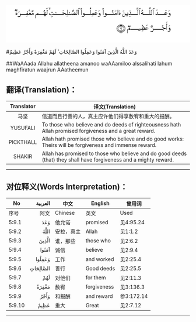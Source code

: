 ![005:009](images/005_009.gif)

#وَعَدَ اللَّهُ الَّذِينَ آمَنُوا وَعَمِلُوا الصَّالِحَاتِ ۙ لَهُمْ مَغْفِرَةٌ وَأَجْرٌ عَظِيمٌ 

##WaAAada Allahu allatheena amanoo waAAamiloo alssalihati lahum maghfiratun waajrun AAatheemun 

## 翻译(Translation)：

| Translator | 译文(Translation)                                            |
| :--------: | ------------------------------------------------------------ |
|    马坚    | 信道而且行善的人，真主应许他们得享赦宥和重大的报酬。         |
|  YUSUFALI  | To those who believe and do deeds of righteousness hath Allah promised forgiveness and a great reward. |
| PICKTHALL  | Allah hath promised those who believe and do good works: Theirs will be forgiveness and immense reward. |
|   SHAKIR   | Allah has promised to those who believe and do good deeds (that) they shall have forgiveness and a mighty reward. |

---

## 对位释义(Words Interpretation)：

| No   | العربية | 中文    | English | 曾用词 |
| ---- | ------: | ------- | ------- | ------ |
| 序号 |    阿文 | Chinese | 英文    | Used   |
| 5:9.1  | وَعَدَ      | 他允诺     | promised    | 见4:95.24  |
| 5:9.2  | اللَّهُ     | 安拉，真主 | Allah       | 见1:1.2    |
| 5:9.3  | الَّذِينَ    | 谁，那些   | those who   | 见2:6.2    |
| 5:9.4  | آمَنُوا    | 诚信       | believe     | 见2:9.4    |
| 5:9.5  | وَعَمِلُوا   | 工作       | and worked  | 见2:25.4   |
| 5:9.6  | الصَّالِحَاتِ | 善行       | Good deeds  | 见2:25.5   |
| 5:9.7  | لَهُمْ      | 对他们     | for them    | 见2:11.3   |
| 5:9.8  | مَغْفِرَةٌ    | 赦宥       | forgiveness | 见3:136.3  |
| 5:9.9  | وَأَجْرٌ     | 和报酬     | and reward  | 参3:172.14 |
| 5:9.10 | عَظِيمٌ     | 重大       | Great       | 见2:7.12   |

---
